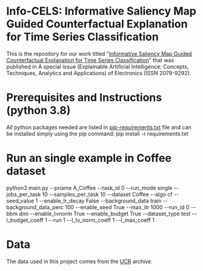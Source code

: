 # Info-CELS: Informative Saliency Map Guided Counterfactual Explanation for Time Series Classification
This is the repository for our work titled "[Informative Saliency Map Guided Counterfactual Explanation for Time Series Classification](https://www.mdpi.com/2079-9292/14/7/1311)" that was published in A special issue (Explainable Artificial Intelligence: Concepts, Techniques, Analytics and Applications) of Electronics (ISSN 2079-9292).

# Prerequisites and Instructions (python 3.8)
All python packages needed are listed in [pip-requirements.txt](pip-requirements.txt) file and can be installed simply using the pip command: pip install -r requirements.txt

# Run an single example in Coffee dataset
python3 main.py --pname A_Coffee --task_id 0 --run_mode single --jobs_per_task 10 --samples_per_task 10 --dataset Coffee --algo cf --seed_value 1 --enable_lr_decay False --background_data train --background_data_perc 100 --enable_seed True --max_itr 1000 --run_id 0 --bbm dnn --enable_tvnorm True --enable_budget True --dataset_type test --l_budget_coeff 1 --run 1 --l_tv_norm_coeff 1 --l_max_coeff 1

# Data
The data used in this project comes from the [UCR](https://www.cs.ucr.edu/~eamonn/time_series_data_2018/) archive.



